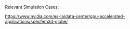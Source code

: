 
Relevant Simulation Cases:

https://www.nvidia.com/es-la/data-center/gpu-accelerated-applications/specfem3d-globe/